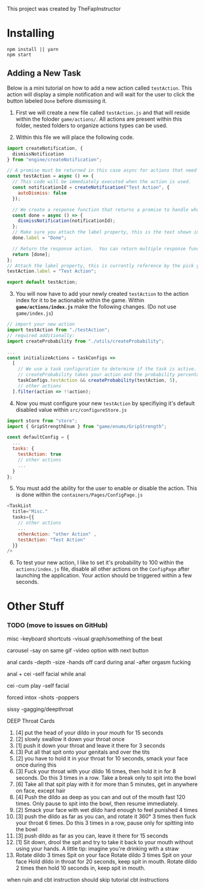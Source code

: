 This project was created by TheFapInstructor

# Installing

```
npm install || yarn
npm start
```

## Adding a New Task

Below is a mini tutorial on how to add a new action called `testAction`. This action will display a simple notification and will wait for the user to click the button labeled `Done` before dismissing it.

1.  First we will create a new file called `testAction.js` and that will reside within the foloder `game/actions/`. All actions are present within this folder, nested folders to organize actions types can be used.

2.  Within this file we will place the following code.

```js
import createNotification, {
  dismissNotification
} from "engine/createNotification";

// A promise must be returned in this case async for actions that need to 'wait' for user input
const testAction = async () => {
  // This code will be immediately executed when the action is used.
  const notificationId = createNotification("Test Action", {
    autoDismiss: false
  });

  // We create a response function that returns a promise to handle what happens after the user clicks the button
  const done = async () => {
    dismissNotification(notificationId);
  };
  // Make sure you attach the label property, this is the text shown in the button
  done.label = "Done";

  // Return the response action.  You can return multiple response functions.
  return [done];
};
// Attach the label property, this is currently reference by the pick your poison action to generate buttons
testAction.label = "Test Action";

export default testAction;
```

3.  You will now have to add your newly created `testAction` to the action index for it to be actionable within the game.
    Within **`game/actions/index.js`** make the following changes. (Do not use `game/index.js`)

```js
// import your new action
import testAction from "./testAction";
// required additionally:
import createProbability from "./utils/createProbability";

...
const initializeActions = taskConfigs =>
  [
    // We use a task configuration to determine if the task is active. We will get to this in the next step.
    // createProbability takes your action and the probability percentage the action will be invoked
    taskConfigs.testAction && createProbability(testAction, 5),
    // other actions
  ].filter(action => !!action);
```

4.  Now you must configure your new `testAction` by specifiying it's default disabled value within `src/configureStore.js`

```js
import store from "store";
import { GripStrengthEnum } from "game/enums/GripStrength";

const defaultConfig = {
  ...
  tasks: {
    testAction: true
    // other actions
    ...
  }
};
```

5.  You must add the ability for the user to enable or disable the action. This is done within the `containers/Pages/ConfigPage.js`

```js
<TaskList
  title="Misc."
  tasks={{
    // other actions
    ...
    otherAction: "other Action" ,
    testAction: "Test Action"
  }}
/>
```

6.  To test your new action, I like to set it's probability to 100 within the `actions/index.js` file, disable all other actions on the `ConfigPage` after launching the application. Your action should be triggered within a few seconds.

##

# Other Stuff

### TODO (move to issues on GitHub)

misc
-keyboard shortcuts
-visual graph/something of the beat

carousel
-say on same gif
-video option with next button

anal cards
-depth
-size
-hands off card during anal
-after orgasm fucking

anal + cei
-self facial while anal

cei
-cum play
-self facial

forced intox
-shots
-poppers

sissy
-gagging/deepthroat

DEEP Throat Cards

1.  [4] put the head of your dildo in your mouth for 15 seconds
2.  [2] slowly swallow it down your throat once
3.  [1] push it down your throat and leave it there for 3 seconds
4.  [3] Put all that spit onto your genitals and over the tits
5.  [2] you have to hold it in your throat for 10 seconds, smack your face once during this
6.  [3] Fuck your throat with your dildo 16 times, then hold it in for 8 seconds. Do this 3 times in a row. Take a break only to spit into the bowl
7.  [6] Take all that spit play with it for more than 5 minutes, get in anywhere on face, except hair
8.  [4] Push the dildo as deep as you can and out of the mouth fast 120 times. Only pause to spit into the bowl, then resume immediately.
9.  [2] Smack your face with wet dildo hard enough to feel punished 4 times
10. [3] push the dildo as far as you can, and rotate it 360° 3 times then fuck your throat 6 times. Do this 3 times in a row, pause only for spitting into the bowl
11. [3] push dildo as far as you can, leave it there for 15 seconds
12. [1] Sit down, drool the spit and try to take it back to your mouth without using your hands. A little tip: imagine you're drinking with a straw
13. Rotate dildo 3 times
    Spit on your face
    Rotate dildo 3 times
    Spit on your face
    Hold dildo in throat for 20 seconds, keep spit in mouth.
    Rotate dildo 2 times then hold 10 seconds in, keep spit in mouth.

when ruin and cbt instruction should skip tutorial
cbt instructions

